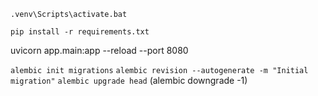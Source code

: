 
```.venv\Scripts\activate.bat```

```pip install -r requirements.txt```

uvicorn app.main:app --reload --port 8080    

```alembic init migrations```
```alembic revision --autogenerate -m "Initial migration"```
```alembic upgrade head``` (alembic downgrade -1)